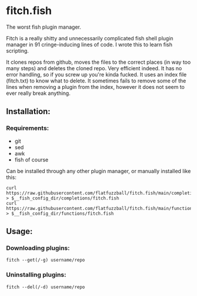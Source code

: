 # fitch.fish
The worst fish plugin manager.

Fitch is a really shitty and unnecessarily complicated fish shell plugin manager in 91 cringe-inducing lines of code. I wrote this to learn fish scripting.

It clones repos from github, moves the files to the correct places (in way too many steps) and deletes the cloned repo. Very efficient indeed.
It has no error handling, so if you screw up you're kinda fucked.
It uses an index file (fitch.txt) to know what to delete. It sometimes fails to remove some of the lines when removing a plugin from the index, however it does not seem to ever really break anything.

## Installation:

### Requirements:
- git
- sed
- awk
- fish of course

Can be installed through any other plugin manager, or manually installed like this:

```
curl https://raw.githubusercontent.com/flatfuzzball/fitch.fish/main/completions/fitch.fish > $__fish_config_dir/completions/fitch.fish
curl https://raw.githubusercontent.com/flatfuzzball/fitch.fish/main/functions/fitch.fish > $__fish_config_dir/functions/fitch.fish
```

## Usage:

### Downloading plugins:
```
fitch --get(/-g) username/repo
```
### Uninstalling plugins:
```
fitch --del(/-d) username/repo
```
